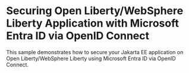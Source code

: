 # Securing Open Liberty/WebSphere Liberty Application with Microsoft Entra ID via OpenID Connect

This sample demonstrates how to secure your Jakarta EE application on Open Liberty/WebSphere Liberty using Microsoft Entra ID via OpenID Connect.
